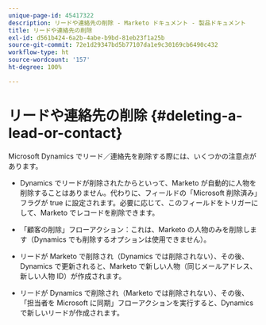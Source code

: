 ```yaml
---
unique-page-id: 45417322
description: リードや連絡先の削除 - Marketo ドキュメント - 製品ドキュメント
title: リードや連絡先の削除
exl-id: d561b424-6a2b-4abe-b9bd-81eb23f1a25b
source-git-commit: 72e1d29347bd5b77107da1e9c30169cb6490c432
workflow-type: ht
source-wordcount: '157'
ht-degree: 100%

---
```


# リードや連絡先の削除 {#deleting-a-lead-or-contact}

Microsoft Dynamics でリード／連絡先を削除する際には、いくつかの注意点があります。

* Dynamics でリードが削除されたからといって、Marketo が自動的に人物を削除することはありません。代わりに、フィールドの「Microsoft 削除済み」フラグが true に設定されます。必要に応じて、このフィールドをトリガーにして、Marketo でレコードを削除できます。

* 「顧客の削除」フローアクション：これは、Marketo の人物のみを削除します（Dynamics でも削除するオプションは使用できません）。

* リードが Marketo で削除され（Dynamics では削除されない）、その後、Dynamics で更新されると、Marketo で新しい人物（同じメールアドレス、新しい人物 ID）が作成されます。

* リードが Dynamics で削除され（Marketo では削除されない）、その後、「担当者を Microsoft に同期」フローアクションを実行すると、Dynamics で新しいリードが作成されます。
